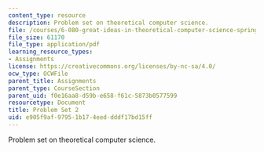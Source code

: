 ```yaml
---
content_type: resource
description: Problem set on theoretical computer science.
file: /courses/6-080-great-ideas-in-theoretical-computer-science-spring-2008/e905f9af97951b174eeddddf17bd15ff_ps2.pdf
file_size: 61170
file_type: application/pdf
learning_resource_types:
- Assignments
license: https://creativecommons.org/licenses/by-nc-sa/4.0/
ocw_type: OCWFile
parent_title: Assignments
parent_type: CourseSection
parent_uid: f0e16aa8-d59b-e658-f61c-5873b0577599
resourcetype: Document
title: Problem Set 2
uid: e905f9af-9795-1b17-4eed-dddf17bd15ff
---
```

Problem set on theoretical computer science.